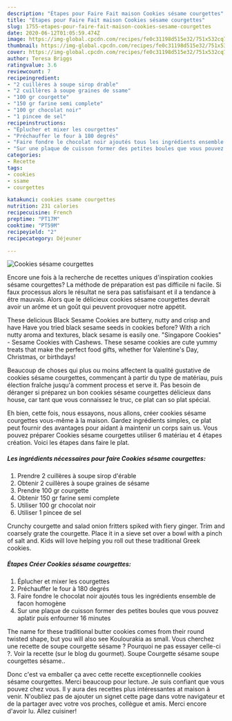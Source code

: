 ```yaml
---
description: "Étapes pour Faire Fait maison Cookies sésame courgettes"
title: "Étapes pour Faire Fait maison Cookies sésame courgettes"
slug: 1755-etapes-pour-faire-fait-maison-cookies-sesame-courgettes
date: 2020-06-12T01:05:59.474Z
image: https://img-global.cpcdn.com/recipes/fe0c31198d515e32/751x532cq70/cookies-sesame-courgettes-photo-principale-de-la-recette.jpg
thumbnail: https://img-global.cpcdn.com/recipes/fe0c31198d515e32/751x532cq70/cookies-sesame-courgettes-photo-principale-de-la-recette.jpg
cover: https://img-global.cpcdn.com/recipes/fe0c31198d515e32/751x532cq70/cookies-sesame-courgettes-photo-principale-de-la-recette.jpg
author: Teresa Briggs
ratingvalue: 3.6
reviewcount: 7
recipeingredient:
- "2 cuillères à soupe sirop drable"
- "2 cuillères à soupe graines de ssame"
- "100 gr courgette"
- "150 gr farine semi complete"
- "100 gr chocolat noir"
- "1 pincee de sel"
recipeinstructions:
- "Éplucher et mixer les courgettes"
- "Préchauffer le four à 180 degrés"
- "Faire fondre le chocolat noir ajoutés tous les ingrédients ensemble de facon homogène"
- "Sur une plaque de cuisson former des petites boules que vous pouvez aplatir puis enfourner 16 minutes"
categories:
- Recette
tags:
- cookies
- ssame
- courgettes

katakunci: cookies ssame courgettes 
nutrition: 231 calories
recipecuisine: French
preptime: "PT17M"
cooktime: "PT59M"
recipeyield: "2"
recipecategory: Déjeuner

---
```



![Cookies sésame courgettes](https://img-global.cpcdn.com/recipes/fe0c31198d515e32/751x532cq70/cookies-sesame-courgettes-photo-principale-de-la-recette.jpg)

Encore une fois à la recherche de recettes uniques d'inspiration cookies sésame courgettes? La méthode de préparation est pas difficile ni facile. Si faux processus alors le résultat ne sera pas satisfaisant et il a tendance à être mauvais. Alors que le délicieux cookies sésame courgettes devrait avoir un arôme et un goût qui peuvent provoquer notre appétit.

These delicious Black Sesame Cookies are buttery, nutty and crisp and have Have you tried black sesame seeds in cookies before? With a rich nutty aroma and textures, black sesame is easily one. &#34;Singapore Cookies&#34; - Sesame Cookies with Cashews. These sesame cookies are cute yummy treats that make the perfect food gifts, whether for Valentine&#39;s Day, Christmas, or birthdays!

Beaucoup de choses qui plus ou moins affectent la qualité gustative de cookies sésame courgettes, commençant à partir du type de matériau, puis élection fraîche jusqu'à comment process et serve it. Pas besoin de déranger si préparez un bon cookies sésame courgettes délicieux dans house, car tant que vous connaissez le truc, ce plat can so plat spécial.


Eh bien, cette fois, nous essayons, nous allons, créer cookies sésame courgettes vous-même à la maison. Gardez ingrédients simples, ce plat peut fournir des avantages pour aidant à maintenir un corps sain us. Vous pouvez préparer Cookies sésame courgettes utiliser 6 matériau et 4 étapes création. Voici les étapes dans faire le plat.

<!--inarticleads1-->

##### Les ingrédients nécessaires pour faire Cookies sésame courgettes:

1. Prendre 2 cuillères à soupe sirop d&#39;érable
1. Obtenir 2 cuillères à soupe graines de sésame
1. Prendre 100 gr courgette
1. Obtenir 150 gr farine semi complete
1. Utiliser 100 gr chocolat noir
1. Utiliser 1 pincee de sel


Crunchy courgette and salad onion fritters spiked with fiery ginger. Trim and coarsely grate the courgette. Place it in a sieve set over a bowl with a pinch of salt and. Kids will love helping you roll out these traditional Greek cookies. 

<!--inarticleads2-->

##### Étapes Créer Cookies sésame courgettes:

1. Éplucher et mixer les courgettes
1. Préchauffer le four à 180 degrés
1. Faire fondre le chocolat noir ajoutés tous les ingrédients ensemble de facon homogène
1. Sur une plaque de cuisson former des petites boules que vous pouvez aplatir puis enfourner 16 minutes


The name for these traditional butter cookies comes from their round twisted shape, but you will also see Koulourakia as small. Vous cherchez une recette de soupe courgette sésame ? Pourquoi ne pas essayer celle-ci ?. Voir la recette (sur le blog du gourmet). Soupe Courgette sésame soupe courgettes sésame.. 


Donc c'est va emballer ça avec cette recette exceptionnelle cookies sésame courgettes. Merci beaucoup pour lecture. Je suis confiant que vous pouvez chez vous. Il y aura des recettes plus  intéressantes at maison à venir. N'oubliez pas de ajouter un signet cette page dans votre navigateur et de la partager avec votre vos proches, collègue et amis. Merci encore d'avoir lu. Allez cuisiner!
